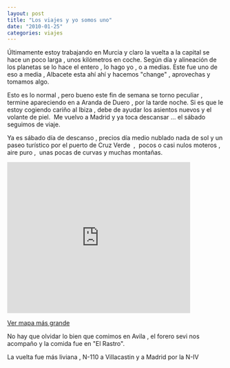 ```yaml
---
layout: post
title: "Los viajes y yo somos uno"
date: "2010-01-25"
categories: viajes
---
```


Últimamente estoy trabajando en Murcia y claro la vuelta a la capital se hace un poco larga , unos kilómetros en coche. Según día y alineación de los planetas se lo hace el entero , lo hago yo , o a medias. Este fue uno de eso a media , Albacete esta ahí ahí y hacemos "change" , aprovechas y tomamos algo.

Esto es lo normal , pero bueno este fin de semana se torno peculiar , termine apareciendo en a Aranda de Duero , por la tarde noche. Si es que le estoy cogiendo cariño al Ibiza , debe de ayudar los asientos nuevos y el volante de piel.  Me vuelvo a Madrid y ya toca descansar ... el sábado seguimos de viaje.

Ya es sábado día de descanso , precios día medio nublado nada de sol y un paseo turístico por el puerto de Cruz Verde  ,  pocos o casi nulos moteros , aire puro ,  unas pocas de curvas y muchas montañas.

<iframe width="425" height="350" frameborder="0" scrolling="no" marginheight="0" marginwidth="0" src="https://maps.google.es/maps?f=d&amp;source=s_d&amp;saddr=Madrid&amp;daddr=40.591014,-4.325867+to:Avila&amp;hl=es&amp;geocode=FbO1aAIdh4nH_ynJZjc4fShCDTF9mVDtwJxGrQ%3B%3BFSZebAIdXke4_ylTMMJ5evFADTEA5fNaB4cFBA&amp;mra=dpe&amp;mrcr=0&amp;mrsp=1&amp;sz=10&amp;via=1&amp;sll=40.708751,-4.10202&amp;sspn=0.536111,1.234589&amp;ie=UTF8&amp;ll=40.708751,-4.10202&amp;spn=0.536111,1.234589&amp;output=embed"></iframe>

  
[Ver mapa más grande](https://maps.google.es/maps?f=d&source=embed&saddr=Madrid&daddr=40.591014,-4.325867+to:Avila&hl=es&geocode=FbO1aAIdh4nH_ynJZjc4fShCDTF9mVDtwJxGrQ%3B%3BFSZebAIdXke4_ylTMMJ5evFADTEA5fNaB4cFBA&mra=dpe&mrcr=0&mrsp=1&sz=10&via=1&sll=40.708751,-4.10202&sspn=0.536111,1.234589&ie=UTF8&ll=40.708751,-4.10202&spn=0.536111,1.234589)

No hay que olvidar lo bien que comimos en Avila , el forero sevi nos acompaño y la comida fue en "El Rastro".

La vuelta fue más liviana , N-110 a Villacastin y a Madrid por la N-IV
